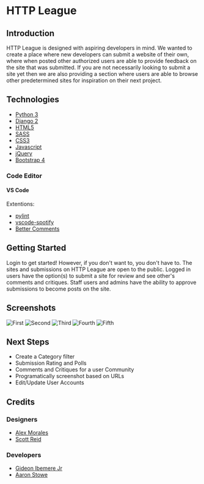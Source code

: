 # HTTP League

## Introduction

HTTP League is designed with aspiring developers in mind. We wanted to create a place where new developers can submit a website of their own, where when posted other authorized users are able to provide feedback on the site that was submitted. If you are not necessarily looking to submit a site yet then we are also providing a section where users are able to browse other predetermined sites for inspiration on their next project.

## Technologies

- [Python 3](https://www.python.org/download/releases/3.0/)
- [Django 2](https://docs.djangoproject.com/en/2.2/)
- [HTML5](https://en.wikipedia.org/wiki/HTML)
- [SASS](https://sass-lang.com/)
- [CSS3](https://developer.mozilla.org/en-US/docs/Web/CSS/CSS3)
- [Javascript](https://www.javascript.com/)
- [jQuery](https://jquery.com/)
- [Bootstrap 4](https://getbootstrap.com/docs/4.3/getting-started/introduction/)

### Code Editor

#### VS Code

Extentions:
- [pylint](https://marketplace.visualstudio.com/items?itemName=ms-python.python)
- [vscode-spotify](https://marketplace.visualstudio.com/items?itemName=shyykoserhiy.vscode-spotify)
- [Better Comments](https://marketplace.visualstudio.com/items?itemName=aaron-bond.better-comments)

## Getting Started

Login to get started! However, if you don't want to, you don't have to. The sites and submissions on HTTP League are open to the public. Logged in users have the option(s) to submit a site for review and see other's comments and critiques. Staff users and admins have the ability to approve submissions to become posts on the site.

## Screenshots
![First](https://imgur.com/2Zqdv2e.png)
![Second](https://imgur.com/3o4FJs3.png)
![Third](https://imgur.com/hHmrK28.png)
![Fourth](https://imgur.com/Mhp1ttO.png)
![Fifth](https://imgur.com/O0gOE0d.png)

## Next Steps 

- Create a Category filter 
- Submission Rating and Polls
- Comments and Critiques for a user Community
- Programatically screenshot based on URLs
- Edit/Update User Accounts

## Credits

### Designers
- [Alex Morales](https://alexmorales.co)
- [Scott Reid](https://scottreidux.com)

### Developers
- [Gideon Ibemere Jr](https://www.gideonjr.com)
- [Aaron Stowe](https://github.com/AzStowe)


